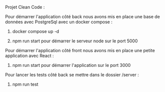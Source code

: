 Projet Clean Code :

Pour démarrer l'application côté back nous avons mis en place une base de données avec PostgreSql avec un docker compose :

1. docker compose up -d

2. npm run start pour démarrer le serveur node sur le port 5000

Pour démarrer l'application côté front nous avons mis en place une petite application avec React :

1.  npm run start pour démarrer l'application sur le port 3000

Pour lancer les tests côté back se mettre dans le dossier /server :

1. npm run test
